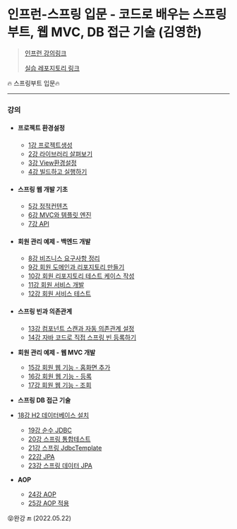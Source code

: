 # 인프런-**스프링 입문 - 코드로 배우는 스프링 부트, 웹 MVC, DB 접근 기술** (김영한)

>[인프런 강의링크](https://www.inflearn.com/course/%EC%8A%A4%ED%94%84%EB%A7%81-%EC%9E%85%EB%AC%B8-%EC%8A%A4%ED%94%84%EB%A7%81%EB%B6%80%ED%8A%B8/dashboard)
>
>[실습 레포지토리 링크](https://github.com/kyun9/Spring_boot_Practice)

:fire: 스프링부트 입문:fire: 

***

### 강의

- #### **프로젝트 환경설정**

  - [1강 프로젝트생성](./1강_프로젝트생성.md)
  - [2강 라이브러리 살펴보기](./2강_라이브러리살펴보기.md)
  - [3강 View환경설정](./3강_View환경설정.md)
  - [4강 빌드하고 실행하기](./4강_빌드하고실행하기.md)

- #### **스프링 웹 개발 기초**

  - [5강 정적컨텐츠](./5강_정적컨텐츠.md)
  - [6강 MVC와 템플릿 엔진](./6강_MVC와템플릿엔진.md)
  - [7강 API](./7강_API.md)

- #### **회원 관리 예제 - 백엔드 개발**

  - [8강 비즈니스 요구사항 정리](./8강_비즈니스요구사항정리.md)
  - [9강 회원 도메인과 리포지토리 만들기](./9강_회원도메인과리포지토리만들기.md)
  - [10강 회원 리포지토리 테스트 케이스 작성](./10강_회원리포지토리테스트케이스작성.md)
  - [11강 회원 서비스 개발](./11강_회원서비스개발.md)
  - [12강 회원 서비스 테스트](./12강_회원서비스테스트.md)

- #### **스프링 빈과 의존관계**

  - [13강 컴포넌트 스캔과 자동 의존관계 설정](./13강_컴포넌트스캔과_자동의존관계설정.md)
  - [14강 자바 코드로 직접 스프링 빈 등록하기](./14강_자바코드로_직접스프링빈_등록하기.md)


- **회원 관리 예제 - 웹 MVC 개발**
  - [15강 회원 웹 기능 - 홈화면 추가](./15강_회원_웹기능_홈화면추가.md)
  - [16강 회원 웹 기능 - 등록](./16강_회원_웹기능_등록.md)
  - [17강 회원 웹 기능 - 조회](./17강_회원_웹기능_조회.md)
- **스프링 DB 접근 기술**
- [18강 H2 데이터베이스 설치](18강_H2데이터베이스설치.md)
  - [19강 순수 JDBC](19강_순수JDBC.md)
  - [20강 스프링 통합테스트](20강_스프링_통합테스트.md)
  - [21강 스프링 JdbcTemplate](21강_스프링_JdbcTemplate.md)
  - [22강 JPA](22강_JPA.md)
  - [23강 스프링 데이터 JPA](23강_스프링_데이터_JPA.md)
- **AOP**

  - [24강 AOP](24강_AOP.md)
  - [25강 AOP 적용](24강_AOP적용.md)



😝완강 🔚 (2022.05.22)

